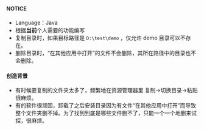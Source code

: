 #### NOTICE 

- Language：Java
- 根据**当前**个人需要的功能编写
- 复制目录时，如果目标路径是 `D:\test\demo` ，仅允许 demo 目录可以不存在。
- 删除目录时，“在其他应用中打开”的文件不会删除，其所在路径中的目录也不会删除。

#### 创造背景

- 有时候要复制的文件夹太多了，频繁地在资源管理器里 复制→切换目录→粘贴 很麻烦。
- 有的软件很顽固，卸载了之后安装目录因为有文件“在其他应用中打开”而导致整个文件夹删不掉。为了找到到底是哪些文件删不了，只能一个一个地删来试探，很麻烦。